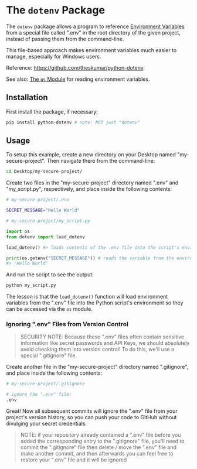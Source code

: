 # The `dotenv` Package

The `dotenv` package allows a program to reference [Environment Variables](/notes/environment-variables.md) from a special file called ".env" in the root directory of the given project, instead of passing them from the command-line.

This file-based approach makes environment variables much easier to manage, especially for Windows users.

Reference: https://github.com/theskumar/python-dotenv.

See also: [The `os` Module](/notes/python/modules/os.md#environment-variables) for reading environment variables.

## Installation

First install the package, if necessary:

```sh
pip install python-dotenv # note: NOT just "dotenv"
```

## Usage


To setup this example, create a new directory on your Desktop named "my-secure-project". Then navigate there from the command-line:

```sh
cd Desktop/my-secure-project/
```

Create two files in the "my-secure-project" directory named ".env" and "my_script.py", respectively, and place inside the following contents:

```sh
# my-secure-project/.env

SECRET_MESSAGE="Hello World"
```

```py
# my-secure-project/my_script.py

import os
from dotenv import load_dotenv

load_dotenv() #> loads contents of the .env file into the script's environment

print(os.getenv("SECRET_MESSAGE")) # reads the variable from the environment
#> "Hello World"
```

And run the script to see the output:

```sh
python my_script.py
```

The lesson is that the `load_dotenv()` function will load environment variables from the ".env" file into the Python script's environment so they can be accessed via the `os` module.

### Ignoring ".env" Files from Version Control

> SECURITY NOTE: Because these ".env" files often contain sensitive information like secret passwords and API Keys, we should absolutely avoid checking them into version control! To do this, we'll use a special ".gitignore" file.

Create another file in the "my-secure-project" directory named ".gitignore", and place inside the following contents:

```sh
# my-secure-project/.gitignore

# ignore the ".env" file:
.env

```

Great! Now all subsequent commits will ignore the ".env" file from your project's version history, so you can push your code to GitHub without divulging your secret credentials.

> NOTE: if your repository already contained a ".env" file before you added the corresponding entry to the ".gitignore" file, you'll need to commit the ".gitignore" file then delete / move the ".env" file and make another commit, and then afterwards you can feel free to restore your ".env" file and it will be ignored
